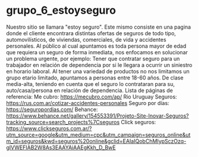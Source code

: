 # grupo_6_estoyseguro
Nuestro sitio se llamara "estoy seguro". Este mismo consiste en una pagina donde el cliente encontrara distintas ofertas de seguros de todo tipo, automovilísticos, de viviendas, comerciales, de vida y accidentes personales.
Al público al cual apuntamos es toda persona mayor de edad que requiera un seguro de forma  inmediata, nos enfocamos en solucionar un problema urgente, por ejemplo: Tener que contratar seguro para un trabajador en relación de dependencia por si le llegara a ocurrir un siniestro en horario laboral.
Al tener una variedad de productos no nos limitamos un grupo etario limitado, apuntamos a personas entre  18-60 años. De clase media-alta, teniendo en cuenta que el seguro lo contrataran para su, auto/casa/persona en relación de dependencia.
Lista de páginas de referencia:
Me cubro:
https://mecubro.com/ap/
Rio Uruguay Seguros:
https://rus.com.ar/cotizar-accidentes-personales
Seguro por días:
https://seguropordias.com/
Behance:
https://www.behance.net/gallery/154553391/Projeto-Site-Inovar-Seguros?tracking_source=search_projects%7Cseguros
Click seguros:
https://www.clickseguros.com.ar/?utm_source=google&utm_medium=cpc&utm_campaign=seguros_online&utm_id=seguros&kwd=seguros%20online&gclid=EAIaIQobChMIypSczOzq-gIVWEFIAB2W8As3EAAYAiAAEgKkh_D_BwE

